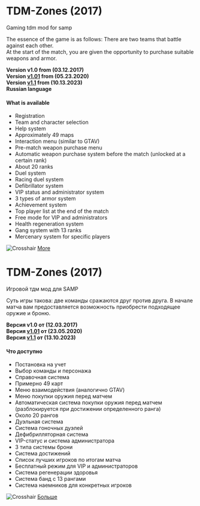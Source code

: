 # TDM-Zones (2017)

Gaming tdm mod for samp

The essence of the game is as follows: There are two teams that battle against each other.\
At the start of the match, you are given the opportunity to purchase suitable weapons and armor.

**Version v1.0 from (03.12.2017)\
Version [v1.01](https://github.com/Bren828/TDM-Zones/blob/main/Update%201.01.txt) from (05.23.2020)\
Version [v1.1](https://github.com/Bren828/TDM-Zones/blob/main/Update%201.1.txt) from (10.13.2023)\
Russian language**

#### What is available
* Registration
* Team and character selection
* Help system
* Approximately 49 maps
* Interaction menu (similar to GTAV)
* Pre-match weapon purchase menu
* Automatic weapon purchase system before the match (unlocked at a certain rank)
* About 20 ranks
* Duel system
* Racing duel system
* Defibrillator system
* VIP status and administrator system
* 3 types of armor system
* Achievement system
* Top player list at the end of the match
* Free mode for VIP and administrators
* Health regeneration system
* Gang system with 13 ranks
* Mercenary system for specific players
    
![Crosshair](https://i.imgur.com/4DuunTR.png)
[More](https://imgur.com/a/IvERrES)

# TDM-Zones (2017)

Игровой тдм мод для SAMP

Суть игры такова: две команды сражаются друг против друга.
В начале матча вам предоставляется возможность приобрести подходящее оружие и броню.

**Версия v1.0 от (12.03.2017)\
Версия [v1.01](https://github.com/Bren828/TDM-Zones/blob/main/Update%201.01.txt) от (23.05.2020)\
Версия [v1.1](https://github.com/Bren828/TDM-Zones/blob/main/Update%201.1.txt) от (13.10.2023)**

#### Что доступно
* Постановка на учет
* Выбор команды и персонажа
* Справочная система
* Примерно 49 карт
* Меню взаимодействия (аналогично GTAV)
* Меню покупки оружия перед матчем
* Автоматическая система покупки оружия перед матчем (разблокируется при достижении определенного ранга)
* Около 20 рангов
* Дуэльная система
* Система гоночных дуэлей
* Дефибрилляторная система
* VIP-статус и система администратора
* 3 типа системы брони
* Система достижений
* Список лучших игроков по итогам матча
* Бесплатный режим для VIP и администраторов
* Система регенерации здоровья
* Система банд с 13 рангами
* Система наемников для конкретных игроков

![Crosshair](https://i.imgur.com/4DuunTR.png)
[Больше](https://imgur.com/a/IvERrES)
